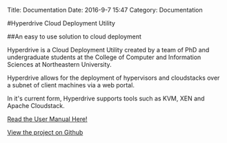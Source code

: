 Title: Documentation
Date: 2016-9-7 15:47
Category: Documentation


#Hyperdrive Cloud Deployment Utility

##An easy to use solution to cloud deployment</h2>

Hyperdrive is a Cloud Deployment Utility created by a team of PhD and undergraduate students at the College of Computer and Information Sciences at Northeastern University.

Hyperdrive allows for the deployment of hypervisors and cloudstacks over a subnet of client machines via a web portal.

In it's current form, Hyperdrive supports tools such as KVM, XEN and Apache Cloudstack.

[Read the User Manual Here!]({UserManual.pdf}/pdfs/UserManual.pdf)


<a href="https://github.com/sanket28/Cloud-Deployment-Utility">View the project on Github</a>

